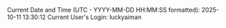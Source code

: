 Current Date and Time (UTC - YYYY-MM-DD HH:MM:SS formatted): 2025-10-11 13:30:12
Current User's Login: luckyaiman
